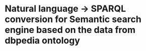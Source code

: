 # Natural language -> SPARQL conversion for Semantic search engine based on the data from dbpedia ontology
